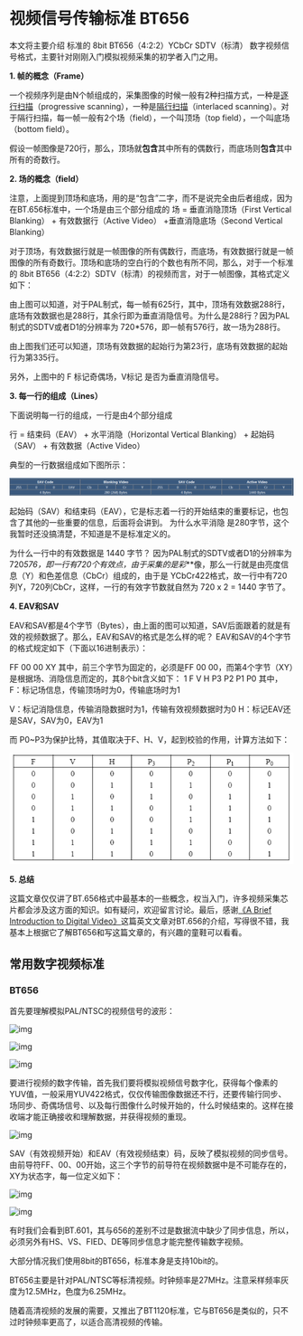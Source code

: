 # 视频信号传输标准 BT656

本文将主要介绍 标准的 8bit BT656（4:2:2）YCbCr SDTV（标清） 数字视频信号格式，主要针对刚刚入门模拟视频采集的初学者入门之用。

**1. 帧的概念（Frame）**

一个视频序列是由N个帧组成的，采集图像的时候一般有2种扫描方式，一种是[逐行扫描](http://baike.baidu.com/view/84623.htm#sub84623)（progressive scanning），一种是[隔行扫描](http://baike.baidu.com/view/115294.htm#sub115294)（interlaced scanning）。对于隔行扫描，每一帧一般有2个场（field），一个叫顶场（top field），一个叫底场（bottom field）。

假设一帧图像是720行，那么，顶场就**包含**其中所有的偶数行，而底场则**包含**其中所有的奇数行。

**2. 场的概念（field）**  

注意，上面提到顶场和底场，用的是&ldquo;包含&rdquo;二字，而不是说完全由后者组成，因为在BT.656标准中，一个场是由三个部分组成的
场 = 垂直消隐顶场（First Vertical Blanking） + 有效数据行（Active Video） +垂直消隐底场（Second Vertical Blanking）


对于顶场，有效数据行就是一帧图像的所有偶数行，而底场，有效数据行就是一帧图像的所有奇数行。顶场和底场的空白行的个数也有所不同，那么，对于一个标准的 8bit BT656（4:2:2）SDTV（标清）的视频而言，对于一帧图像，其格式定义如下：

由上图可以知道，对于PAL制式，每一帧有625行，其中，顶场有效数据288行，底场有效数据也是288行，其余行即为垂直消隐信号。为什么是288行？因为PAL制式的SDTV或者D1的分辨率为 720*576，即一帧有576行，故一场为288行。

由上图我们还可以知道，顶场有效数据的起始行为第23行，底场有效数据的起始行为第335行。


另外，上图中的 F 标记奇偶场，V标记 是否为垂直消隐信号。

**3. 每一行的组成（Lines）**

下面说明每一行的组成，一行是由4个部分组成

行 = 结束码（EAV） + 水平消隐（Horizontal Vertical Blanking） + 起始码（SAV） + 有效数据（Active Video）


典型的一行数据组成如下图所示：

[![img](BT656.assets/213307428.png)](http://img1.51cto.com/attachment/201104/213307428.png)

起始码（SAV）和结束码（EAV），它是标志着一行的开始结束的重要标记，也包含了其他的一些重要的信息，后面将会讲到。
为什么水平消隐 是280字节，这个我暂时还没搞清楚，不知道是不是标准定义的。

为什么一行中的有效数据是 1440 字节？ 因为PAL制式的SDTV或者D1的分辨率为 720*576，即一行有720个有效点，由于采集的是彩***像，那么一行就是由亮度信息（Y）和色差信息（CbCr）组成的，由于是 YCbCr422格式，故一行中有720列Y，720列CbCr，这样，一行的有效字节数就自然为 720 x 2 = 1440 字节了。

**4. EAV和SAV**

EAV和SAV都是4个字节（Bytes），由上面的图可以知道，SAV后面跟着的就是有效的视频数据了。那么，EAV和SAV的格式是怎么样的呢？
EAV和SAV的4个字节的格式规定如下（下面以16进制表示）：

FF 00 00 XY
其中，前三个字节为固定的，必须是FF 00 00，而第4个字节（XY）是根据场、消隐信息而定的，其8个bit含义如下： 1 F V H P3 P2 P1 P0
其中，F：标记场信息，传输顶场时为0，传输底场时为1

V：标记消隐信息，传输消隐数据时为1，传输有效视频数据时为0
H：标记EAV还是SAV，SAV为0，EAV为1

而 P0~P3为保护比特，其值取决于F、H、V，起到校验的作用，计算方法如下：

[![img](BT656.assets/200501427.jpg)](http://img1.51cto.com/attachment/201104/200501427.jpg)

**5. 总结**


这篇文章仅仅讲了BT.656格式中最基本的一些概念，权当入门，许多视频采集芯片都会涉及这方面的知识。如有疑问，欢迎留言讨论。最后，感谢[《A Brief Introduction to Digital Video》](http://www.spacewire.co.uk/video_standard.html)这篇英文文章对BT.656的介绍，写得很不错，我基本上根据它了解BT656和写这篇文章的，有兴趣的童鞋可以看看。

[](http://ticktick.blog.51cto.com/823160/553535)


##  常用数字视频标准

### BT656


首先要理解模拟PAL/NTSC的视频信号的波形：

![img](BT656.assets/20140522134628765)

![img](BT656.assets/20140522134716515)

![img](BT656.assets/20140522134757500)

要进行视频的数字传输，首先我们要将模拟视频信号数字化，获得每个像素的YUV值，一般采用YUV422格式，仅仅传输图像数据还不行，还要传输行同步、场同步、奇偶场信号、以及每行图像什么时候开始的，什么时候结束的。这样在接收端才能正确接收和理解数据，并获得视频的重现。

![img](BT656.assets/20140522134909359)

SAV（有效视频开始）和EAV（有效视频结束）码，反映了模拟视频的同步信号。由前导符FF、00、00开始，这三个字节的前导符在视频数据中是不可能存在的，XY为状态字，每一位定义如下：

![img](BT656.assets/20140522135018109)

![img](BT656.assets/20140522135100093)

有时我们会看到BT.601，其与656的差别不过是数据流中缺少了同步信息，所以，必须另外有HS、VS、FIED、DE等同步信息才能完整传输数字视频。

大部分情况我们使用8bit的BT656，标准本身是支持10bit的。

BT656主要是针对PAL/NTSC等标清视频。时钟频率是27MHz。注意采样频率灰度为12.5MHz，色度为6.25MHz。

随着高清视频的发展的需要，又推出了BT1120标准，它与BT656是类似的，只不过时钟频率更高了，以适合高清视频的传输。